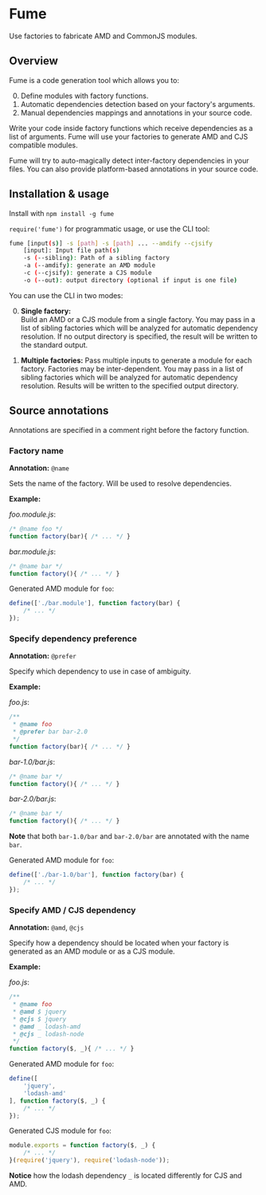 # Fume

Use factories to fabricate AMD and CommonJS modules.

## Overview

Fume is a code generation tool which allows you to:

0. Define modules with factory functions.
0. Automatic dependencies detection based on your factory's arguments.
0. Manual dependencies mappings and annotations in your source code.

Write your code inside factory functions which receive dependencies as a list
of arguments. Fume will use your factories to generate AMD and CJS compatible
modules.

Fume will try to auto-magically detect inter-factory dependencies in your files.
You can also provide platform-based annotations in your source code.

## Installation & usage

Install with `npm install -g fume`

`require('fume')` for programmatic usage, or use the CLI tool:

```bash
fume [input(s)] -s [path] -s [path] ... --amdify --cjsify
    [input]: Input file path(s)
    -s (--sibling): Path of a sibling factory
    -a (--amdify): generate an AMD module
    -c (--cjsify): generate a CJS module
    -o (--out): output directory (optional if input is one file)
```

You can use the CLI in two modes:

0. **Single factory:**  
   Build an AMD or a CJS module from a single factory. You may pass in a list of
   sibling factories which will be analyzed for automatic dependency
   resolution. If no output directory is specified, the result will be written
   to the standard output.

0. **Multiple factories:**
   Pass multiple inputs to generate a module for each factory. Factories may be
   inter-dependent. You may pass in a list of sibling factories which will be
   analyzed for automatic dependency resolution. Results will be written to the
   specified output directory.

## Source annotations

Annotations are specified in a comment right before the factory function.

### Factory name

**Annotation:** `@name`

Sets the name of the factory. Will be used to resolve dependencies.

**Example:**

*foo.module.js*:

```Javascript
/* @name foo */
function factory(bar){ /* ... */ }
```

*bar.module.js*:

```Javascript
/* @name bar */
function factory(){ /* ... */ }
```

Generated AMD module for `foo`:

```Javascript
define(['./bar.module'], function factory(bar) {
    /* ... */
});
```

### Specify dependency preference

**Annotation:** `@prefer`

Specify which dependency to use in case of ambiguity.

**Example:**

*foo.js*:

```Javascript
/**
 * @name foo
 * @prefer bar bar-2.0
 */
function factory(bar){ /* ... */ }
```

*bar-1.0/bar.js*:

```Javascript
/* @name bar */
function factory(){ /* ... */ }
```

*bar-2.0/bar.js*:

```Javascript
/* @name bar */
function factory(){ /* ... */ }
```

**Note** that both `bar-1.0/bar` and `bar-2.0/bar` are annotated with the name
`bar`.

Generated AMD module for `foo`:

```Javascript
define(['./bar-1.0/bar'], function factory(bar) {
    /* ... */
});
```

### Specify AMD / CJS dependency

**Annotation:** `@amd`, `@cjs`

Specify how a dependency should be located when your factory is generated as an
AMD module or as a CJS module.

**Example:**

*foo.js*:

```Javascript
/**
 * @name foo
 * @amd $ jquery
 * @cjs $ jquery
 * @amd _ lodash-amd
 * @cjs _ lodash-node
 */
function factory($, _){ /* ... */ }
```

Generated AMD module for `foo`:

```Javascript
define([
    'jquery',
    'lodash-amd'
], function factory($, _) {
    /* ... */
});
```

Generated CJS module for `foo`:

```Javascript
module.exports = function factory($, _) {
    /* ... */
}(require('jquery'), require('lodash-node'));
```

**Notice** how the lodash dependency `_` is located differently for CJS and AMD.
